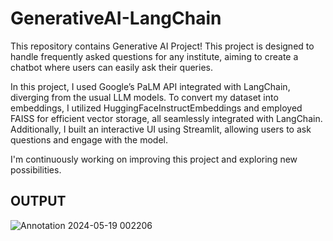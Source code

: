 # GenerativeAI-LangChain

This repository contains Generative AI Project! This project is designed to handle frequently asked questions for any institute, aiming to create a chatbot where users can easily ask their queries.

In this project, I used Google’s PaLM API integrated with LangChain, diverging from the usual LLM models. To convert my dataset into embeddings, I utilized HuggingFaceInstructEmbeddings and employed FAISS for efficient vector storage, all seamlessly integrated with LangChain. Additionally, I built an interactive UI using Streamlit, allowing users to ask questions and engage with the model.

I'm continuously working on improving this project and exploring new possibilities.


## OUTPUT
![Annotation 2024-05-19 002206](https://github.com/shiwanshu1/GenerativeAI-LangChain/assets/144357090/4a560860-5466-4e1d-8699-22ffc1752b05)


